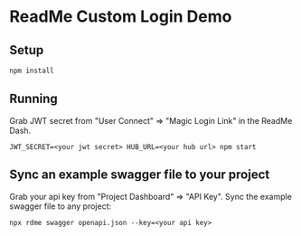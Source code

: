 # ReadMe Custom Login Demo

## Setup

```sh
npm install
```

## Running

Grab JWT secret from "User Connect" => "Magic Login Link" in the ReadMe Dash.

```
JWT_SECRET=<your jwt secret> HUB_URL=<your hub url> npm start
```

## Sync an example swagger file to your project
Grab your api key from "Project Dashboard" => "API Key". 
Sync the example swagger file to any project:

```
npx rdme swagger openapi.json --key=<your api key>
```
